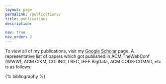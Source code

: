```yaml
---
layout: page
permalink: /publications/
title: publications
description: 

nav: true
nav_order: 2
---
```

To view all of my publications, visit my <a href="https://scholar.google.com/citations?hl=en&user=7Jm4_McAAAAJ" target="_blank">Google Scholar</a> page. A representative list of papers which got published in ACM TheWebConf (WWW), ACM CIKM, COLING, LREC, IEEE BigData, ACM CODS-COMAD, etc is as follows:
<!-- _pages/publications.md -->


<div class="publications">

 {% bibliography %} 

</div>

